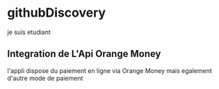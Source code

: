 # githubDiscovery
je suis etudiant
## Integration de L'Api Orange Money 
 l'appli dispose du paiement en ligne via Orange Money mais egalement d'autre mode de paiement

